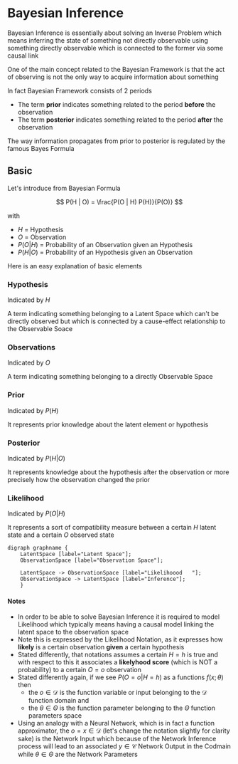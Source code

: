 
# Bayesian Inference 

Bayesian Inference is essentially about solving an Inverse Problem which means inferring the state of something not directly observable using something directly observable which is connected to the former via some causal link 

One of the main concept related to the Bayesian Framework is that the act of observing is not the only way to acquire information about something 

In fact Bayesian Framework consists of 2 periods 

- The term **prior** indicates something related to the period **before** the observation 
- The term **posterior** indicates something related to the period **after** the observation 


The way information propagates from prior to posterior is regulated by the famous Bayes Formula 



## Basic 

Let's introduce from Bayesian Formula 

$$ P(H | O) = \frac{P(O | H) P(H)}{P(O)} $$

with 

- $H$ = Hypothesis 
- $O$ = Observation 
- $P(O|H)$ = Probability of an Observation given an Hypothesis 
- $P(H|O)$ = Probability of an Hypothesis given an Observation 


Here is an easy explanation of basic elements 

### Hypothesis 

Indicated by $H$

A term indicating something belonging to a Latent Space which can't be directly observed but which is connected by a cause-effect relationship to the Observable Soace 


### Observations 

Indicated by $O$

A term indicating something belonging to a directly Observable Space 


### Prior 

Indicated by $P(H)$

It represents prior knowledge about the latent element or hypothesis 



### Posterior 

Indicated by $P(H|O)$

It represents knowledge about the hypothesis after the observation or more precisely how the observation changed the prior 



### Likelihood 

Indicated by $P(O|H)$

It represents a sort of compatibility measure between a certain $H$ latent state and a certain $O$ observed state 

```graphviz
digraph graphname { 
    LatentSpace [label="Latent Space"]; 
    ObservationSpace [label="Observation Space"]; 
    
    LatentSpace -> ObservationSpace [label="Likelihoood   "]; 
    ObservationSpace -> LatentSpace [label="Inference"]; 
	}
```


#### Notes 

- In order to be able to solve Bayesian Inference it is required to model Likelihood which typically means having a causal model linking the latent space to the observation space 
- Note this is expressed by the Likelihood Notation, as it expresses how **likely** is a certain observation **given** a certain hypothesis 
- Stated differently, that notations assumes a certain $H=h$ is true and with respect to this it associates a **likelyhood score** (which is NOT a probability) to a certain $O=o$ observation 
- Stated differently again, if we see $P(O=o|H=h)$ as a functions $f(x;\theta)$ then 
  - the $o \in \mathcal{D}$ is the function variable or input belonging to the $\mathcal{D}$ function domain and 
  - the $\theta \in \Theta$ is the function parameter belonging to the $\Theta$ function parameters space 
- Using an analogy with a Neural Network, which is in fact a function approximator, the $o=x \in \mathcal{D}$ (let's change the notation slightly for clarity sake) is the Network Input which because of the Network Inference process will lead to an associated $y \in \mathcal{C}$ Network Output in the Codmain while $\theta \in \Theta$ are the Network Parameters 







